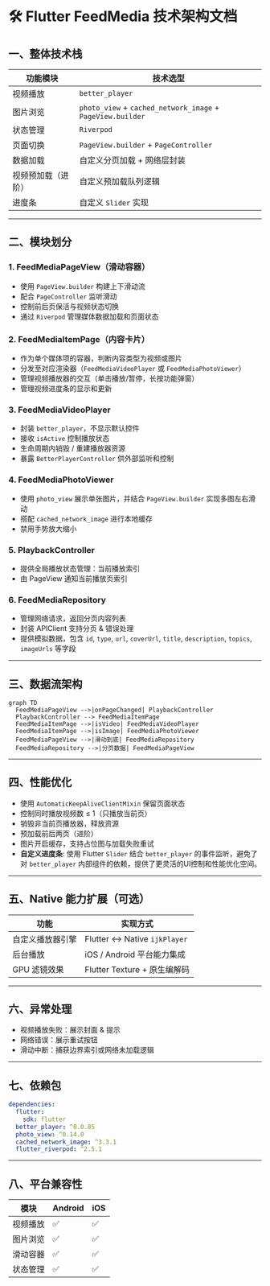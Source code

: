 # 🛠️ Flutter FeedMedia 技术架构文档

## 一、整体技术栈

| 功能模块       | 技术选型                             |
|----------------|------------------------------------|
| 视频播放       | `better_player`                    |
| 图片浏览       | `photo_view` + `cached_network_image` + `PageView.builder` |
| 状态管理       | `Riverpod`                         |
| 页面切换       | `PageView.builder` + `PageController` |
| 数据加载       | 自定义分页加载 + 网络层封装         |
| 视频预加载（进阶） | 自定义预加载队列逻辑                 |
| 进度条         | 自定义 `Slider` 实现                 |

---

## 二、模块划分

### 1. FeedMediaPageView（滑动容器）
- 使用 `PageView.builder` 构建上下滑动流  
- 配合 `PageController` 监听滑动  
- 控制前后页保活与视频状态切换  
- 通过 `Riverpod` 管理媒体数据加载和页面状态  

### 2. FeedMediaItemPage（内容卡片）
- 作为单个媒体项的容器，判断内容类型为视频或图片  
- 分发至对应渲染器（`FeedMediaVideoPlayer` 或 `FeedMediaPhotoViewer`）  
- 管理视频播放器的交互（单击播放/暂停，长按功能弹窗）  
- 管理视频进度条的显示和更新  

### 3. FeedMediaVideoPlayer
- 封装 `better_player`，不显示默认控件  
- 接收 `isActive` 控制播放状态  
- 生命周期内销毁 / 重建播放器资源  
- 暴露 `BetterPlayerController` 供外部监听和控制  

### 4. FeedMediaPhotoViewer
- 使用 `photo_view` 展示单张图片，并结合 `PageView.builder` 实现多图左右滑动  
- 搭配 `cached_network_image` 进行本地缓存  
- 禁用手势放大缩小  

### 5. PlaybackController
- 提供全局播放状态管理：当前播放索引  
- 由 PageView 通知当前播放页索引  

### 6. FeedMediaRepository
- 管理网络请求，返回分页内容列表  
- 封装 APIClient 支持分页 & 错误处理  
- 提供模拟数据，包含 `id`, `type`, `url`, `coverUrl`, `title`, `description`, `topics`, `imageUrls` 等字段  

---

## 三、数据流架构

```mermaid
graph TD
  FeedMediaPageView -->|onPageChanged| PlaybackController
  PlaybackController --> FeedMediaItemPage
  FeedMediaItemPage -->|isVideo| FeedMediaVideoPlayer
  FeedMediaItemPage -->|isImage| FeedMediaPhotoViewer
  FeedMediaPageView -->|滑动到底| FeedMediaRepository
  FeedMediaRepository -->|分页数据| FeedMediaPageView
```

---

## 四、性能优化

- 使用 `AutomaticKeepAliveClientMixin` 保留页面状态  
- 控制同时播放视频数 ≤ 1（只播放当前页）  
- 销毁非当前页播放器，释放资源  
- 预加载前后两页（进阶）  
- 图片开启缓存，支持占位图与加载失败重试  
- **自定义进度条**: 使用 Flutter `Slider` 结合 `better_player` 的事件监听，避免了对 `better_player` 内部组件的依赖，提供了更灵活的UI控制和性能优化空间。  

---

## 五、Native 能力扩展（可选）

| 功能         | 实现方式                        |
|--------------|--------------------------------|
| 自定义播放器引擎 | Flutter ↔ Native `ijkPlayer`     |
| 后台播放     | iOS / Android 平台能力集成        |
| GPU 滤镜效果 | Flutter Texture + 原生编解码       |

---

## 六、异常处理

- 视频播放失败：展示封面 & 提示  
- 网络错误：展示重试按钮  
- 滑动中断：捕获边界索引或网络未加载逻辑  

---

## 七、依赖包

```yaml
dependencies:
  flutter:
    sdk: flutter
  better_player: ^0.0.85
  photo_view: ^0.14.0
  cached_network_image: ^3.3.1
  flutter_riverpod: ^2.5.1
```

---

## 八、平台兼容性

| 模块     | Android | iOS |
|----------|---------|-----|
| 视频播放 | ✅       | ✅   |
| 图片浏览 | ✅       | ✅   |
| 滑动容器 | ✅       | ✅   |
| 状态管理 | ✅       | ✅   |